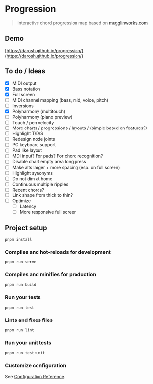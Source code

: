 # Progression

> Interactive chord progression map based on [mugglinworks.com](http://mugglinworks.com/chordmaps/)

## Demo

[https://darosh.github.io/progression/](https://darosh.github.io/progression/)

## To do / Ideas

- [x] MIDI output
- [x] Bass notation
- [x] Full screen
- [ ] MIDI channel mapping (bass, mid, voice, pitch)
- [ ] Inversions
- [x] Polyharmony (multitouch)
- [ ] Polyharmony (piano preview)
- [ ] Touch / pen velocity
- [ ] More charts / progressions / layouts / (simple based on features?)
- [ ] Highlight T/D/S
- [ ] Redesign node joints
- [ ] PC keyboard support
- [ ] Pad like layout
- [ ] MDI input? For pads? For chord recognition?
- [ ] Disable chart empty area long press
- [ ] Make alts larger + more spacing (esp. on full screen)
- [ ] Highlight synonyms
- [ ] Do not dim at home 
- [ ] Continuous multiple ripples 
- [ ] Recent chords? 
- [ ] Link shape from thick to thin? 
- [ ] Optimize
  - [ ] Latency
  - [ ] More responsive full screen

## Project setup
```
pnpm install
```

### Compiles and hot-reloads for development
```
pnpm run serve
```

### Compiles and minifies for production
```
pnpm run build
```

### Run your tests
```
pnpm run test
```

### Lints and fixes files
```
pnpm run lint
```

### Run your unit tests
```
pnpm run test:unit
```

### Customize configuration
See [Configuration Reference](https://cli.vuejs.org/config/).
